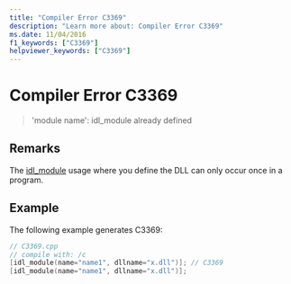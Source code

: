 ```yaml
---
title: "Compiler Error C3369"
description: "Learn more about: Compiler Error C3369"
ms.date: 11/04/2016
f1_keywords: ["C3369"]
helpviewer_keywords: ["C3369"]
---
```

# Compiler Error C3369

> 'module name': idl_module already defined

## Remarks

The [idl_module](../../windows/attributes/idl-module.md) usage where you define the DLL can only occur once in a program.

## Example

The following example generates C3369:

```cpp
// C3369.cpp
// compile with: /c
[idl_module(name="name1", dllname="x.dll")]; // C3369
[idl_module(name="name1", dllname="x.dll")];
```
